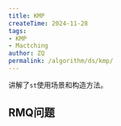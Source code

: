 ```yaml
---
title: KMP
createTime: 2024-11-28
tags:
- KMP
- Mactching
author: ZQ
permalink: /algorithm/ds/kmp/
---
```


讲解了`st`使用场景和构造方法。

## RMQ问题